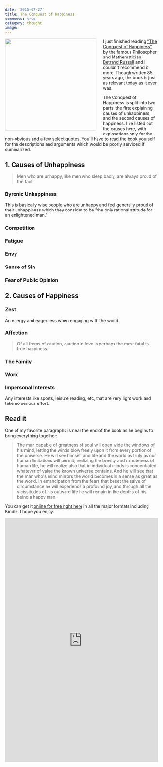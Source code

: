 ```yaml
---
date: '2015-07-27'
title: The Conquest of Happiness
comments: true
category: thought
image:
---
```


<img src="http://ecx.images-amazon.com/images/I/41jD-psGzgL._SX333_BO1,204,203,200_.jpg" height="300" align="left" style="padding-right: 20px; padding-bottom: 20px; height: 300px;" >

I just finished reading ["The Conquest of Happiness"][book] by the famous Philosopher and Mathematician [Betrand Russell][russel] and I couldn't recommend it more.  Though written 85 years ago, the book is just as relevant today as it ever was.

The Conquest of Happiness is split into two parts, the first explaining causes of unhappiness, and the second causes of happiness.  I've listed out the causes here, with explanations only for the non-obvious and a few select quotes.  You'll have to read the book yourself for the descriptions and arguments which would be poorly serviced if summarized.

## 1. Causes of Unhappiness 

> Men who are unhappy, like men who sleep badly, are always proud of the fact.

### Byronic Unhappiness
This is basically wise people who are unhappy and feel generally proud of their unhappiness which they consider to be "the only rational attitude for an enlightened man."
### Competition
### Fatigue
### Envy
### Sense of Sin
### Fear of Public Opinion
 
## 2. Causes of Happiness

### Zest 
An energy and eagerness when engaging with the world.
### Affection
> Of all forms of caution, caution in love is perhaps the most fatal to true happiness.
### The Family
### Work
### Impersonal Interests
Any interests like sports, leisure reading, etc, that are very light work and take no serious effort.





## Read it

One of my favorite paragraphs is near the end of the book as he begins to bring everything together:

> The man capable of greatness of soul will open wide the windows of his mind, letting the winds blow freely upon it from every portion of the universe.  He will see himself and life and the world as truly as our human limitations will permit; realizing the brevity and minuteness of human life, he will realize also that in individual minds is concentrated whatever of value the known universe contains.  And he will see that the man who's mind mirrors the world becomes in a sense as great as the world.  In emancipation from the fears that beset the salve of circumstance he will experience a profound joy, and through all the vicissitudes of his outward life he will remain in the depths of his being a happy man. 

You can get it [online for free right here][book] in all the major formats including Kindle.  I hope you enjoy.

<iframe src="https://archive.org/stream/TheConquestOfHappiness?ui=embed#mode/2up" width="100%" height="800px" frameborder="0" webkitallowfullscreen="true" mozallowfullscreen="true" allowfullscreen></iframe>

[book]: https://archive.org/details/TheConquestOfHappiness "The Conquest Of Happiness Free Online"
[russel]: https://en.wikipedia.org/wiki/Bertrand_Russell "Bertrand Russel"